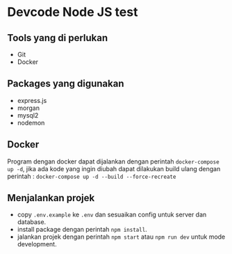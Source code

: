 # Devcode Node JS test

## Tools yang di perlukan

-   Git
-   Docker

## Packages yang digunakan

-   express.js
-   morgan
-   mysql2
-   nodemon

## Docker

Program dengan docker dapat dijalankan dengan perintah `docker-compose up -d`, jika ada kode yang ingin diubah dapat dilakukan build ulang dengan perintah : `docker-compose up -d --build --force-recreate`

## Menjalankan projek

-   copy `.env.example` ke `.env` dan sesuaikan config untuk server dan database.
-   install package dengan perintah `npm install`.
-   jalankan projek dengan perintah `npm start` atau `npm run dev` untuk mode development.
